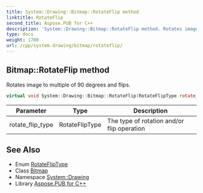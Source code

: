 ```yaml
---
title: System::Drawing::Bitmap::RotateFlip method
linktitle: RotateFlip
second_title: Aspose.PUB for C++
description: 'System::Drawing::Bitmap::RotateFlip method. Rotates image to multiple of 90 degrees and flips in C++.'
type: docs
weight: 1700
url: /cpp/system.drawing/bitmap/rotateflip/
---
```

## Bitmap::RotateFlip method


Rotates image to multiple of 90 degrees and flips.

```cpp
virtual void System::Drawing::Bitmap::RotateFlip(RotateFlipType rotate_flip_type) override
```


| Parameter | Type | Description |
| --- | --- | --- |
| rotate_flip_type | RotateFlipType | The type of rotation and/or flip operation |

## See Also

* Enum [RotateFlipType](../../rotatefliptype/)
* Class [Bitmap](../)
* Namespace [System::Drawing](../../)
* Library [Aspose.PUB for C++](../../../)
